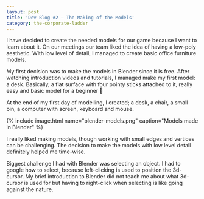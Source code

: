 ```yaml
---
layout: post
title: 'Dev Blog #2 – The Making of the Models'
category: the-corporate-ladder
---
```


I have decided to create the needed models for our game because I want to learn about it.  On our meetings our team liked the idea of having a low-poly aesthetic. With low level of detail, I managed to create basic office furniture models.

My first decision was to make the models in Blender since it is free. After watching introduction videos and tutorials, I managed make my first model: a desk. Basically, a flat surface with four pointy sticks attached to it, really easy and basic model for a beginner 🙂

At the end of my first day of modelling, I created; a desk, a chair, a small bin, a computer with screen, keyboard and mouse.

{% include image.html name="blender-models.png" caption="Models made in Blender" %}

I really liked making models, though working with small edges and vertices can be challenging. The decision to make the models with low level detail definitely helped me time-wise.

Biggest challenge I had with Blender was selecting an object. I had to google how to select, because left-clicking is used to position the 3d-cursor. My brief introduction to Blender did not teach me about what 3d-cursor is used for but having to right-click when selecting is like going against the nature.
